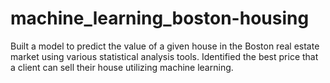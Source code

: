 # machine_learning_boston-housing

Built a model to predict the value of a given house in the Boston real estate market using various statistical analysis tools. Identified the best price that a client can sell their house utilizing machine learning.
